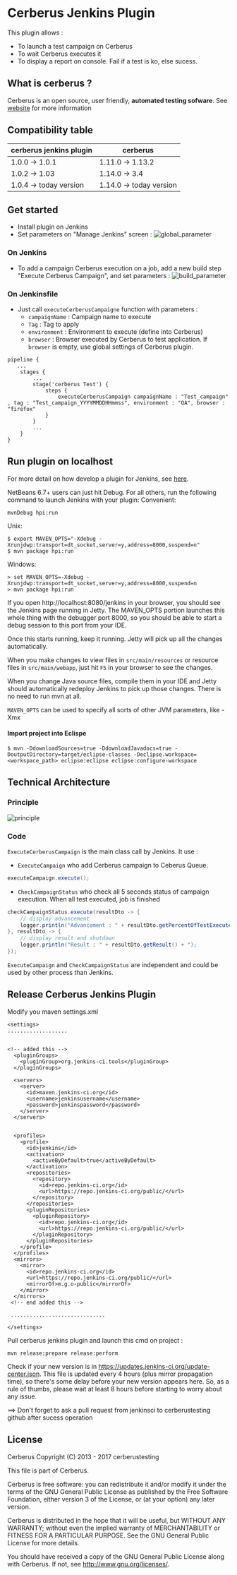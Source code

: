 # Cerberus Jenkins Plugin

This plugin allows : 
* To launch a test campaign on Cerberus
* To wait Cerberus executes it
* To display a report on console. Fail if a test is ko, else sucess.

## What is cerberus ?
Cerberus is an open source, user friendly, **automated testing sofware**. See [website](https://www.cerberus-testing.org) for more information

## Compatibility table
| cerberus jenkins plugin | cerberus                |
| ----------------------- | ----------------------- |
| 1.0.0 -> 1.0.1          | 1.11.0 -> 1.13.2        |
| 1.0.2 -> 1.03           | 1.14.0 -> 3.4           |
| 1.0.4 -> today version  | 1.14.0 -> today version |


## Get started
* Install plugin on Jenkins
* Set parameters on "Manage Jenkins" screen : 
![global_parameter](docs/global_parameter.png "Global parameter")

### On Jenkins
* To add a campaign Cerberus execution on a job, add a new build step "Execute Cerberus Campaign", and set parameters :
![build_parameter](docs/build_parameter.png "Build parameter")
 

### On Jenkinsfile
* Just call `executeCerberusCampaigne` function with parameters :
	* `campaignName` : Campaign name to execute
	* `Tag` : Tag to apply
	* `environment` :  Environment to execute (define into Cerberus)
	* `browser` : Browser executed by Cerberus to test application. If `browser` is empty, use global settings of Cerberus plugin.
   
```
pipeline {	
   ...
    stages {
		...
		stage('cerberus Test') {
			steps {					
				executeCerberusCampaign campaignName : "Test_campaign" , tag : "Test_campaign_YYYYMMDDHHmmss", environment : "QA", browser : "firefox"
			}
		}		
		...
	}
}
```

## Run plugin on localhost
For more detail on how develop a plugin for Jenkins, see [here](https://wiki.jenkins-ci.org/display/JENKINS/Plugin+tutorial).

NetBeans 6.7+ users can just hit Debug. For all others, run the following command to launch Jenkins with your plugin:
Convenient:
```
mvnDebug hpi:run
```

Unix:
```
$ export MAVEN_OPTS="-Xdebug -Xrunjdwp:transport=dt_socket,server=y,address=8000,suspend=n"
$ mvn package hpi:run
```

Windows:

```
> set MAVEN_OPTS=-Xdebug -Xrunjdwp:transport=dt_socket,server=y,address=8000,suspend=n
> mvn package hpi:run
```

If you open http://localhost:8080/jenkins in your browser, you should see the Jenkins page running in Jetty. The MAVEN_OPTS portion launches this whole thing with the debugger port 8000, so you should be able to start a debug session to this port from your IDE.

Once this starts running, keep it running. Jetty will pick up all the changes automatically.

When you make changes to view files in `src/main/resources` or resource files in `src/main/webapp`, just hit `F5` in your browser to see the changes.

When you change Java source files, compile them in your IDE and Jetty should automatically redeploy Jenkins to pick up those changes. There is no need to run mvn at all.

`MAVEN_OPTS` can be used to specify all sorts of other JVM parameters, like -Xmx


#### Import project into Eclispe

```
$ mvn -DdownloadSources=true -DdownloadJavadocs=true -DoutputDirectory=target/eclipse-classes -Declipse.workspace=<workspace_path> eclipse:eclipse eclipse:configure-workspace	
```


## Technical Architecture
### Principle
![principle](docs/principle.png "Principle")

### Code
`ExecuteCerberusCampaign` is the main class call by Jenkins. 
It use :
* `ExecuteCampaign` who add Cerberus campaign to Ceberus Queue.
```java
executeCampaign.execute();
```

* `CheckCampaignStatus` who check all 5 seconds status of campaign execution. When all test executed, job is finished
```java
checkCampaignStatus.execute(resultDto -> {	  
	// display advancement
	logger.println("Advancement : " + resultDto.getPercentOfTestExecuted() + "%");
}, resultDto -> {
 	// display result and shutdown
	logger.println("Result : " + resultDto.getResult() + "); 
});
```

`ExecuteCampaign` and `CheckCampaignStatus` are independent and could be used by other process than Jenkins.

## Release Cerberus Jenkins Plugin

Modify you maven settings.xml
```
<settings>
...................


<!-- added this -->
  <pluginGroups>
    <pluginGroup>org.jenkins-ci.tools</pluginGroup>
  </pluginGroups>

  <servers>
    <server>
      <id>maven.jenkins-ci.org</id> 
      <username>jenkinsusername</username>
      <password>jenkinspassword</password>
    </server>
  </servers>

  
  <profiles>
    <profile>
      <id>jenkins</id>
      <activation>
        <activeByDefault>true</activeByDefault> 
      </activation>
      <repositories>
        <repository>
          <id>repo.jenkins-ci.org</id>
          <url>https://repo.jenkins-ci.org/public/</url>
        </repository>
      </repositories>
      <pluginRepositories>
        <pluginRepository>
          <id>repo.jenkins-ci.org</id>
          <url>https://repo.jenkins-ci.org/public/</url>
        </pluginRepository>
      </pluginRepositories>
    </profile>
  </profiles>
  <mirrors>
    <mirror>
      <id>repo.jenkins-ci.org</id>
      <url>https://repo.jenkins-ci.org/public/</url>
      <mirrorOf>m.g.o-public</mirrorOf>
    </mirror>
  </mirrors>
 <!-- end added this --> 
 
 ..............................
 
</settings>
```

Pull cerberus jenkins plugin and launch this cmd on project :
```
mvn release:prepare release:perform
```

Check if your new version is in https://updates.jenkins-ci.org/update-center.json. This file is updated every 4 hours (plus mirror propagation time), so there's some delay before your new version appears here. So, as a rule of thumbs, please wait at least 8 hours before starting to worry about any issue.


==> Don't forget to ask a pull request from jenkinsci to cerberustesting github after sucess operation



## License

Cerberus Copyright (C) 2013 - 2017 cerberustesting

This file is part of Cerberus.

Cerberus is free software: you can redistribute it and/or modify
it under the terms of the GNU General Public License as published by
the Free Software Foundation, either version 3 of the License, or
(at your option) any later version.

Cerberus is distributed in the hope that it will be useful,
but WITHOUT ANY WARRANTY; without even the implied warranty of
MERCHANTABILITY or FITNESS FOR A PARTICULAR PURPOSE.  See the
GNU General Public License for more details.

You should have received a copy of the GNU General Public License
along with Cerberus.  If not, see <http://www.gnu.org/licenses/>.
